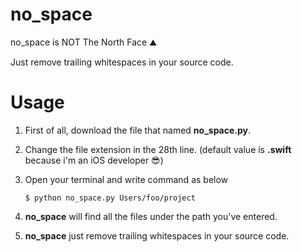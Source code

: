 # no_space
no_space is NOT The North Face ⛰

Just remove trailing whitespaces in your source code.

# Usage

1. First of all, download the file that named **no_space.py**.

2. Change the file extension in the 28th line. (default value is **.swift** because i'm an iOS developer 😎)

3. Open your terminal and write command as below

    `$ python no_space.py Users/foo/project`

4. **no_space** will find all the files under the path you've entered.

5. **no_space** just remove trailing whitespaces in your source code.
